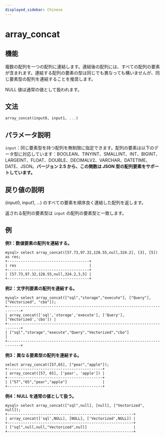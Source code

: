 ```yaml
---
displayed_sidebar: Chinese
---
```


# array_concat

## 機能

複数の配列を一つの配列に連結します。連結後の配列には、すべての配列の要素が含まれます。連結する配列の要素の型は同じでも異なっても構いませんが、同じ要素型の配列を連結することを推奨します。

NULL 値は通常の値として扱われます。

## 文法

```Haskell
array_concat(input0, input1, ...)
```

## パラメータ説明

`input`：同じ要素型を持つ配列を無制限に指定できます。配列の要素は以下のデータ型に対応しています：BOOLEAN、TINYINT、SMALLINT、INT、BIGINT、LARGEINT、FLOAT、DOUBLE、DECIMALV2、VARCHAR、DATETIME、DATE、JSON。**バージョン 2.5 から、この関数は JSON 型の配列要素をサポートしています。**

## 戻り値の説明

(input0, input1, ...) のすべての要素を順序良く連結した配列を返します。

返される配列の要素型は `input` の配列の要素型と一致します。

## 例

**例1：数値要素の配列を連結する。**

```plain text
mysql> select array_concat([57.73,97.32,128.55,null,324.2], [3], [5]) as res;
+-------------------------------------+
| res                                 |
+-------------------------------------+
| [57.73,97.32,128.55,null,324.2,3,5] |
+-------------------------------------+
```

**例2：文字列要素の配列を連結する。**

```plain text
mysql> select array_concat(["sql","storage","execute"], ["Query"], ["Vectorized", "cbo"]);
+----------------------------------------------------------------------------+
| array_concat(['sql','storage','execute'], ['Query'], ['Vectorized','cbo']) |
+----------------------------------------------------------------------------+
| ["sql","storage","execute","Query","Vectorized","cbo"]                     |
+----------------------------------------------------------------------------+
```

**例3：異なる要素型の配列を連結する。**

```Plain_Text
select array_concat([57,65], ["pear","apple"]);
+-------------------------------------------+
| array_concat([57, 65], ['pear', 'apple']) |
+-------------------------------------------+
| ["57","65","pear","apple"]                |
+-------------------------------------------+
```

**例4：NULL を通常の値として扱う。**

```plain text
mysql> select array_concat(["sql",null], [null], ["Vectorized", null]);
+---------------------------------------------------------+
| array_concat(['sql',NULL], [NULL], ['Vectorized',NULL]) |
+---------------------------------------------------------+
| ["sql",null,null,"Vectorized",null]                     |
+---------------------------------------------------------+
```
